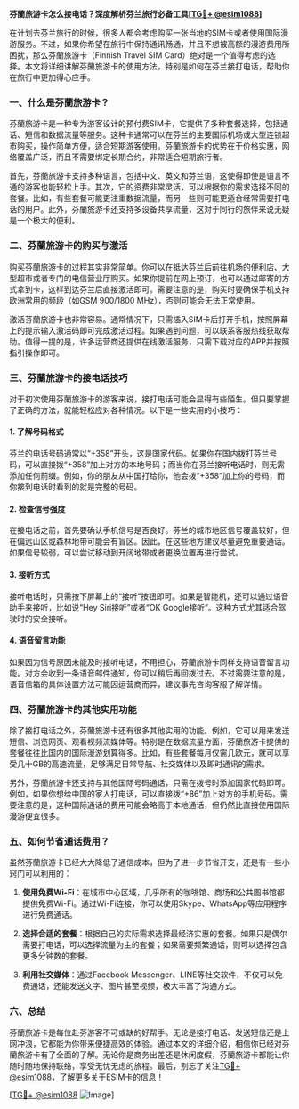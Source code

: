 **芬蘭旅游卡怎么接电话？深度解析芬兰旅行必备工具[[TG💪+ @esim1088](https://t.me/s/esim1088)]**

在计划去芬兰旅行的时候，很多人都会考虑购买一张当地的SIM卡或者使用国际漫游服务。不过，如果你希望在旅行中保持通讯畅通，并且不想被高额的漫游费用所困扰，那么芬蘭旅游卡（Finnish Travel SIM Card）绝对是一个值得考虑的选择。本文将详细讲解芬蘭旅游卡的使用方法，特别是如何在芬兰接打电话，帮助你在旅行中更加得心应手。

### 一、什么是芬蘭旅游卡？

芬蘭旅游卡是一种专为游客设计的预付费SIM卡，它提供了多种套餐选择，包括通话、短信和数据流量等服务。这种卡通常可以在芬兰的主要国际机场或大型连锁超市购买，操作简单方便，适合短期游客使用。芬蘭旅游卡的优势在于价格实惠，网络覆盖广泛，而且不需要绑定长期合约，非常适合短期旅行者。

首先，芬蘭旅游卡支持多种语言，包括中文、英文和芬兰语，这使得即使是语言不通的游客也能轻松上手。其次，它的资费非常灵活，可以根据你的需求选择不同的套餐。比如，有些套餐可能更注重数据流量，而另一些则可能更适合经常需要打电话的用户。此外，芬蘭旅游卡还支持多设备共享流量，这对于同行的旅伴来说无疑是一个极大的便利。

### 二、芬蘭旅游卡的购买与激活

购买芬蘭旅游卡的过程其实非常简单。你可以在抵达芬兰后前往机场的便利店、大型超市或者专门的电信营业厅购买。如果你提前在网上预订，也可以通过邮寄的方式拿到卡，这样到达芬兰后直接激活即可。需要注意的是，购买时要确保手机支持欧洲常用的频段（如GSM 900/1800 MHz），否则可能会无法正常使用。

激活芬蘭旅游卡也非常容易。通常情况下，只需插入SIM卡后打开手机，按照屏幕上的提示输入激活码即可完成激活过程。如果遇到问题，可以联系客服热线获取帮助。值得一提的是，许多运营商还提供在线激活服务，只需下载对应的APP并按照指引操作即可。

### 三、芬蘭旅游卡的接电话技巧

对于初次使用芬蘭旅游卡的游客来说，接打电话可能会显得有些陌生。但只要掌握了正确的方法，就能轻松应对各种情况。以下是一些实用的小技巧：

#### 1. **了解号码格式**
   芬兰的电话号码通常以“+358”开头，这是国家代码。如果你在国内拨打芬兰号码，可以直接拨“+358”加上对方的本地号码；而当你在芬兰接听电话时，则无需添加任何前缀。例如，你的朋友从中国打给你，他会拨“+358”加上你的号码，而你接到电话时看到的就是完整的号码。

#### 2. **检查信号强度**
   在接电话之前，首先要确认手机信号是否良好。芬兰的城市地区信号覆盖较好，但在偏远山区或森林地带可能会有盲区。因此，在这些地方建议尽量避免重要通话。如果信号较弱，可以尝试移动到开阔地带或者更换位置再进行尝试。

#### 3. **接听方式**
   接听电话时，只需按下屏幕上的“接听”按钮即可。如果是智能机，还可以通过语音助手来接听，比如说“Hey Siri接听”或者“OK Google接听”。这种方式尤其适合驾驶时的安全接听。

#### 4. **语音留言功能**
   如果因为信号原因未能及时接听电话，不用担心，芬蘭旅游卡同样支持语音留言功能。对方会收到一条语音邮件通知，你可以稍后再回拨过去。不过需要注意的是，语音信箱的具体设置方法可能因运营商而异，建议事先咨询客服了解详情。

### 四、芬蘭旅游卡的其他实用功能

除了接打电话之外，芬蘭旅游卡还有很多其他实用的功能。例如，它可以用来发送短信、浏览网页、观看视频流媒体等。特别是在数据流量方面，芬蘭旅游卡提供的套餐往往比国内的国际漫游划算得多。比如，有些套餐每月仅需几欧元，就可以享受几十GB的高速流量，足够满足日常导航、社交媒体以及即时通讯的需求。

另外，芬蘭旅游卡还支持与其他国际号码通话，只需在拨号时添加国家代码即可。例如，如果你想给中国的家人打电话，可以直接拨“+86”加上对方的手机号码。需要注意的是，这种国际通话的费用可能会略高于本地通话，但仍然比直接使用国际漫游便宜很多。

### 五、如何节省通话费用？

虽然芬蘭旅游卡已经大大降低了通信成本，但为了进一步节省开支，还是有一些小窍门可以利用的：

1. **使用免费Wi-Fi**：在城市中心区域，几乎所有的咖啡馆、商场和公共图书馆都提供免费Wi-Fi。通过Wi-Fi连接，你可以使用Skype、WhatsApp等应用程序进行免费通话。
   
2. **选择合适的套餐**：根据自己的实际需求选择最经济实惠的套餐。如果只是偶尔需要打电话，可以选择流量为主的套餐；如果需要频繁通话，则可以选择包含更多分钟数的套餐。

3. **利用社交媒体**：通过Facebook Messenger、LINE等社交软件，不仅可以免费通话，还能发送文字、图片甚至视频，极大丰富了沟通方式。

### 六、总结

芬蘭旅游卡是每位赴芬游客不可或缺的好帮手。无论是接打电话、发送短信还是上网冲浪，它都能为你带来便捷高效的体验。通过本文的详细介绍，相信你已经对芬蘭旅游卡有了全面的了解。无论你是商务出差还是休闲度假，芬蘭旅游卡都能让你随时随地保持联络，享受无忧无虑的旅程。最后，别忘了关注[TG💪+ @esim1088](https://t.me/s/esim1088)，了解更多关于ESIM卡的信息！

[[TG💪+ @esim1088](https://t.me/s/esim1088) ![Image](https://i.postimg.cc/4NQfJmqS/Snipaste-2025-05-13-00-14-12.png)]